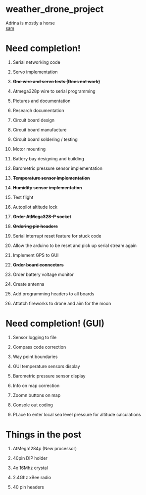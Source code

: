 weather_drone_project
=====================

Adrina is mostly a horse<br>
<a href="http://i.imgur.com/728GirQ.jpg?1">sam</a>

Need completion!
================

1)  Serial networking code

2)  Servo implementation

3)  **~~One wire and servo tests (Does not work)~~**

4)  Atmega328p wire to serial programming

5)  Pictures and documentation

6)  Research documentation

7)  Circuit board design

8)  Circuit board manufacture

9)  Circuit board soldering / testing

10) Motor mounting

11) Battery bay designing and building

12) Barometric pressure sensor implementation

13) **~~Temperature sensor implementation~~**

14) **~~Humidity sensor implementation~~**

15) Test flight

16) Autopilot altitude lock

17) **~~Order AtMega328-P socket~~**

18) **~~Ordering pin headers~~**

19) Serial interrupt reset feature for stuck code

20) Allow the arduino to be reset and pick up serial stream again

21) Implement GPS to GUI

22) **~~Order board connectors~~**

23) Order battery voltage monitor

24) Create antenna

25) Add programming headers to all boards

26) Attatch fireworks to drone and aim for the moon

Need completion! (GUI)
=======================

1)  Sensor logging to file

2)  Compass code correction

3)  Way point boundaries

4)  GUI temperature sensors display

5)  Barometric pressure sensor display

6)  Info on map correction

7)  Zoomn buttons on map

8)  Console out coding

9)  PLace to enter local sea level pressure for altitude calculations

Things in the post
===================

1)  AtMega1284p (New processor)

2)  40pin DIP holder

3)  4x 16Mhz crystal

4)  2.4Ghz xBee radio

5)  40 pin headers
